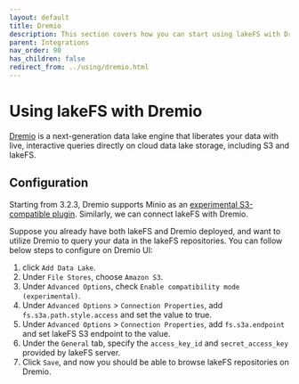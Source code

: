 ```yaml
---
layout: default
title: Dremio
description: This section covers how you can start using lakeFS with Dremio, a next-generation data lake engine.
parent: Integrations
nav_order: 90
has_children: false
redirect_from: ../using/dremio.html
---
```


# Using lakeFS with Dremio
[Dremio](https://www.dremio.com/) is a next-generation data lake engine that liberates your data with live, 
interactive queries directly on cloud data lake storage, including S3 and lakeFS.

## Configuration
Starting from 3.2.3, Dremio supports Minio as an [experimental S3-compatible plugin](https://docs.dremio.com/data-sources/s3.html#configuring-s3-for-minio).
Similarly, we can connect lakeFS with Dremio.

Suppose you already have both lakeFS and Dremio deployed, and want to utilize Dremio to query your data in the lakeFS repositories.
You can follow below steps to configure on Dremio UI:

1. click `Add Data Lake`.
1. Under `File Stores`, choose `Amazon S3`.
1. Under `Advanced Options`, check `Enable compatibility mode (experimental)`.
1. Under `Advanced Options` > `Connection Properties`, add `fs.s3a.path.style.access` and set the value to true.
1. Under `Advanced Options` > `Connection Properties`, add `fs.s3a.endpoint` and set lakeFS S3 endpoint to the value. 
1. Under the `General` tab, specify the `access_key_id` and `secret_access_key` provided by lakeFS server.
1. Click `Save`, and now you should be able to browse lakeFS repositories on Dremio.
